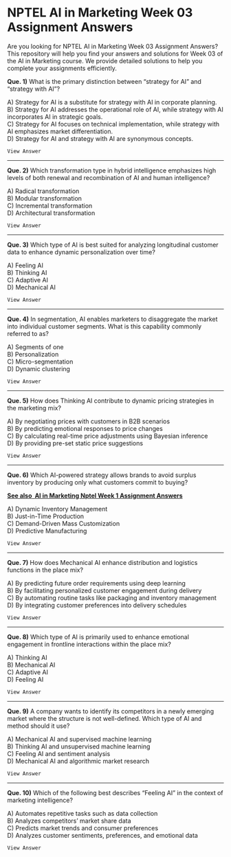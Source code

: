 # NPTEL AI in Marketing Week 03 Assignment Answers

Are you looking for NPTEL AI in Marketing Week 03 Assignment Answers? This repository will help you find your answers and solutions for Week 03 of the AI in Marketing course. We provide detailed solutions to help you complete your assignments efficiently.

**Que. 1)** What is the primary distinction between “strategy for AI” and “strategy with AI”?

A) Strategy for AI is a substitute for strategy with AI in corporate planning.\
B) Strategy for AI addresses the operational role of AI, while strategy with AI incorporates AI in strategic goals.\
C) Strategy for AI focuses on technical implementation, while strategy with AI emphasizes market differentiation.\
D) Strategy for AI and strategy with AI are synonymous concepts.

    View Answer

***

**Que. 2)** Which transformation type in hybrid intelligence emphasizes high levels of both renewal and recombination of AI and human intelligence?

A) Radical transformation\
B) Modular transformation\
C) Incremental transformation\
D) Architectural transformation

    View Answer

***

**Que. 3)** Which type of AI is best suited for analyzing longitudinal customer data to enhance dynamic personalization over time?

A) Feeling AI\
B) Thinking AI\
C) Adaptive AI\
D) Mechanical AI

    View Answer

***

**Que. 4)** In segmentation, AI enables marketers to disaggregate the market into individual customer segments. What is this capability commonly referred to as?

A) Segments of one\
B) Personalization\
C) Micro-segmentation\
D) Dynamic clustering

    View Answer

***

**Que. 5)** How does Thinking AI contribute to dynamic pricing strategies in the marketing mix?

A) By negotiating prices with customers in B2B scenarios\
B) By predicting emotional responses to price changes\
C) By calculating real-time price adjustments using Bayesian inference\
D) By providing pre-set static price suggestions

    View Answer

***

**Que. 6)** Which AI-powered strategy allows brands to avoid surplus inventory by producing only what customers commit to buying?

[****See also**  **AI in Marketing Nptel Week 1 Assignment Answers****](https://progiez.com/ai-in-marketing-nptel-week-1-assignment-answers)

A) Dynamic Inventory Management\
B) Just-in-Time Production\
C) Demand-Driven Mass Customization\
D) Predictive Manufacturing

    View Answer

***

**Que. 7)** How does Mechanical AI enhance distribution and logistics functions in the place mix?

A) By predicting future order requirements using deep learning\
B) By facilitating personalized customer engagement during delivery\
C) By automating routine tasks like packaging and inventory management\
D) By integrating customer preferences into delivery schedules

    View Answer

***

**Que. 8)** Which type of AI is primarily used to enhance emotional engagement in frontline interactions within the place mix?

A) Thinking AI\
B) Mechanical AI\
C) Adaptive AI\
D) Feeling AI

    View Answer

***

**Que. 9)** A company wants to identify its competitors in a newly emerging market where the structure is not well-defined. Which type of AI and method should it use?

A) Mechanical AI and supervised machine learning\
B) Thinking AI and unsupervised machine learning\
C) Feeling AI and sentiment analysis\
D) Mechanical AI and algorithmic market research

    View Answer

***

**Que. 10)** Which of the following best describes “Feeling AI” in the context of marketing intelligence?

A) Automates repetitive tasks such as data collection\
B) Analyzes competitors’ market share data\
C) Predicts market trends and consumer preferences\
D) Analyzes customer sentiments, preferences, and emotional data

    View Answer
